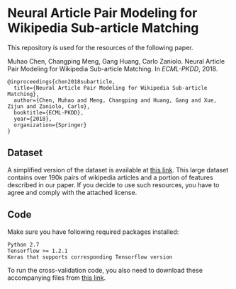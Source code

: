 # Neural Article Pair Modeling for Wikipedia Sub-article Matching

This repository is used for the resources of the following paper.

Muhao Chen, Changping Meng, Gang Huang, Carlo Zaniolo. Neural Article Pair Modeling for Wikipedia Sub-article Matching. In *ECML-PKDD*, 2018.

    @inproceedings{chen2018subarticle,
	  title={Neural Article Pair Modeling for Wikipedia Sub-article Matching},
	  author={Chen, Muhao and Meng, Changping and Huang, Gang and Xue, Zijun and Zaniolo, Carlo},
	  booktitle={ECML-PKDD},
	  year={2018},
	  organization={Springer}
	}

## Dataset

A simplified version of the dataset is available at [this link](http://yellowstone.cs.ucla.edu/~muhao/subarticle/WAP-196k-simplified.zip). This large dataset contains over 190k pairs of wikipedia articles and a portion of features described in our paper. If you decide to use such resources, you have to agree and comply with the attached license.

## Code

Make sure you have following required packages installed:

    Python 2.7
    Tensorflow >= 1.2.1
    Keras that supports corresponding Tensorflow version

To run the cross-validation code, you also need to download these accompanying files from [this link](http://yellowstone.cs.ucla.edu/~muhao/subarticle/accomp/).
